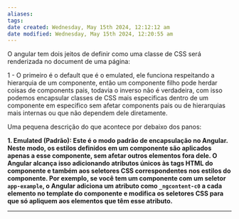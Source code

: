 ```yaml
---
aliases: 
tags: 
date created: Wednesday, May 15th 2024, 12:12:12 am
date modified: Wednesday, May 15th 2024, 12:20:55 am
---
```

O angular tem dois jeitos de definir como uma classe de CSS será renderizada no document de uma página:

1 - O primeiro é o default que é o emulated, ele funciona respeitando a hierarquia de um componente, então um componente filho pode herdar coisas de components pais, todavia o inverso não é verdadeira, com isso podemos encapsular classes de CSS mais especificas dentro de um componente em especifico sem afetar components pais ou de hierarquias mais internas ou que não dependem dele diretamente.

Uma pequena descrição do que acontece por debaixo dos panos:

**1. **Emulated** (Padrão): Este é o modo padrão de encapsulação no Angular. Neste modo, os estilos definidos em um componente são aplicados apenas a esse componente, sem afetar outros elementos fora dele. O Angular alcança isso adicionando atributos únicos às tags HTML do componente e também aos seletores CSS correspondentes nos estilos do componente. Por exemplo, se você tem um componente com um seletor `app-example`, o Angular adiciona um atributo como `_ngcontent-c0` a cada elemento no template do componente e modifica os seletores CSS para que só apliquem aos elementos que têm esse atributo.**

---

